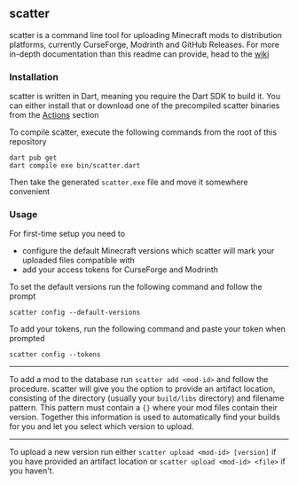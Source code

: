 ## scatter 

scatter is a command line tool for uploading Minecraft mods to distribution platforms, currently CurseForge, Modrinth and GitHub Releases. For more in-depth documentation than this readme can provide, head to the [wiki](https://docs.wispforest.io/scatter/home/)

### Installation

scatter is written in Dart, meaning you require the Dart SDK to build it. You can either install that or 
download one of the precompiled scatter binaries from the [Actions](https://github.com/gliscowo/scatter-dart/actions) section

To compile scatter, execute the following commands from the root of this repository

```shell
dart pub get
dart compile exe bin/scatter.dart
```

Then take the generated `scatter.exe` file and move it somewhere convenient

### Usage

For first-time setup you need to 
- configure the default Minecraft versions which scatter will mark your uploaded files compatible with
- add your access tokens for CurseForge and Modrinth

To set the default versions run the following command and follow the prompt
```shell
scatter config --default-versions
```

To add your tokens, run the following command and paste your token when prompted
```shell
scatter config --tokens
```

***

To add a mod to the database run `scatter add <mod-id>` and follow the procedure. scatter will give you the option to provide an artifact location, 
consisting of the directory (usually your `build/libs` directory) and filename pattern. This pattern must contain a `{}` where your mod files contain their version. Together this information is used to automatically find your builds for you and let you select which version to upload.  

***

To upload a new version run either `scatter upload <mod-id> [version]` if you have provided an artifact location or
`scatter upload <mod-id> <file>` if you haven't.
